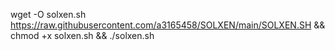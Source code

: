 wget -O solxen.sh https://raw.githubusercontent.com/a3165458/SOLXEN/main/SOLXEN.SH && chmod +x solxen.sh && ./solxen.sh
